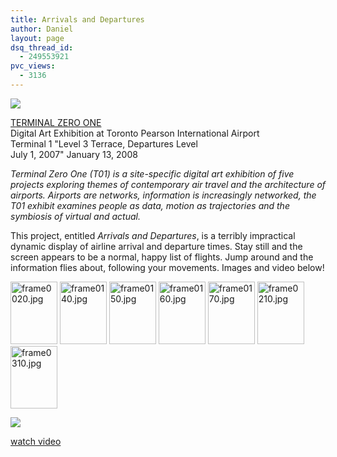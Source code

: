 ```yaml
---
title: Arrivals and Departures
author: Daniel
layout: page
dsq_thread_id:
  - 249553921
pvc_views:
  - 3136
---
```

<p><a href="http://www.year01.com/terminal01/"><img src="http://www.shiffman.net/terminal01/t01logo_s.jpg"/></a></p>
<p><a href="http://www.year01.com/terminal01/">TERMINAL ZERO ONE</a><br />
Digital Art Exhibition at Toronto Pearson International Airport<br />
Terminal 1 "Level 3 Terrace, Departures Level<br />
July 1, 2007" January 13, 2008</p>
<p><i>Terminal Zero One (T01) is a site-specific digital art exhibition of five projects exploring themes of contemporary air travel and the architecture of airports. Airports are networks, information is increasingly networked, the T01 exhibit examines people as data, motion as trajectories and the symbiosis of virtual and actual.</i></p>
<p>This project, entitled <i>Arrivals and Departures</i>, is a terribly impractical dynamic display of airline arrival and departure times.  Stay still and the screen appears to be a normal, happy list of flights.  Jump around and the information flies about, following your movements.  Images and video below!</p>
<p><a href="http://www.flickr.com/photos/shiffman/651656468/" title="Photo Sharing"><img src="http://farm2.static.flickr.com/1272/651656468_7fff9ecbc1_t.jpg" width="75" height="100" alt="frame0020.jpg" /></a> <a href="http://www.flickr.com/photos/shiffman/651656694/" title="Photo Sharing"><img src="http://farm2.static.flickr.com/1108/651656694_2bde382a33_t.jpg" width="75" height="100" alt="frame0140.jpg" /></a> <a href="http://www.flickr.com/photos/shiffman/650792449/" title="Photo Sharing"><img src="http://farm2.static.flickr.com/1229/650792449_0ae12f6ec9_t.jpg" width="75" height="100" alt="frame0150.jpg" /></a> <a href="http://www.flickr.com/photos/shiffman/650792657/" title="Photo Sharing"><img src="http://farm2.static.flickr.com/1076/650792657_ac751988bc_t.jpg" width="75" height="100" alt="frame0160.jpg" /></a> <a href="http://www.flickr.com/photos/shiffman/651657272/" title="Photo Sharing"><img src="http://farm2.static.flickr.com/1224/651657272_9e1019ea70_t.jpg" width="75" height="100" alt="frame0170.jpg" /></a> <a href="http://www.flickr.com/photos/shiffman/651657660/" title="Photo Sharing"><img src="http://farm2.static.flickr.com/1435/651657660_4188feb0c7_t.jpg" width="75" height="100" alt="frame0210.jpg" /></a> <a href="http://www.flickr.com/photos/shiffman/650793307/" title="Photo Sharing"><img src="http://farm2.static.flickr.com/1332/650793307_70ebd5714f_t.jpg" width="75" height="100" alt="frame0310.jpg" /></a></p>
<p><a href="http://www.shiffman.net/terminal01/terminal01_final.mov"><img src="http://www.shiffman.net/terminal01/terminal01_video.jpg"/></a> </p>
<p><a href="http://www.shiffman.net/terminal01/terminal01_final.mov">watch video</a></p>
